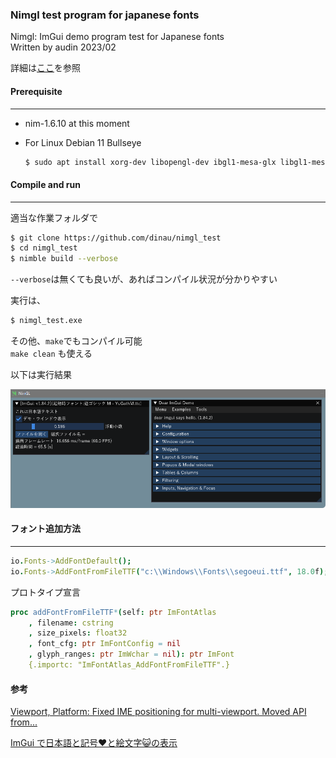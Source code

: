 ### Nimgl test program for japanese fonts

Nimgl: ImGui demo program test for Japanese fonts  
Written by audin 2023/02

詳細は[ここ](https://mpu.seesaa.net/article/498328270.html)を参照

#### Prerequisite

---
- nim-1.6.10 at this moment
- For Linux Debian 11 Bullseye

   ```sh
   $ sudo apt install xorg-dev libopengl-dev ibgl1-mesa-glx libgl1-mesa-dev
   ```

#### Compile and run

---

適当な作業フォルダで

```sh
$ git clone https://github.com/dinau/nimgl_test
$ cd nimgl_test
$ nimble build --verbose
```

`--verbose`は無くても良いが、あればコンパイル状況が分かりやすい

実行は、

```sh
$ nimgl_test.exe 
```

その他、`make`でもコンパイル可能  
`make clean` も使える

以下は実行結果

![alt](img/nimgl-screen-shot-jp-font.png)


#### フォント追加方法

---

```nim
io.Fonts->AddFontDefault();
io.Fonts->AddFontFromFileTTF("c:\\Windows\\Fonts\\segoeui.ttf", 18.0f);
```

プロトタイプ宣言

```nim
proc addFontFromFileTTF*(self: ptr ImFontAtlas
    , filename: cstring
    , size_pixels: float32
    , font_cfg: ptr ImFontConfig = nil
    , glyph_ranges: ptr ImWchar = nil): ptr ImFont
    {.importc: "ImFontAtlas_AddFontFromFileTTF".}
```

#### 参考

[Viewport, Platform: Fixed IME positioning for multi-viewport. Moved API from...](http://dalab.se.sjtu.edu.cn/gitlab/xiaoyuwei/imgui/-/commit/cb78e62df93732b64afcc9d4cd02e378730b32af)

[ImGui で日本語と記号♥と絵文字😺の表示](https://zenn.dev/tenka/articles/display_japanese_symbols_and_emoji_with_imgui)

